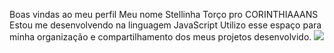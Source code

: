 Boas vindas ao meu perfil 
Meu nome Stellinha 
Torço pro CORINTHIAAANS
Estou me desenvolvendo na linguagem JavaScript
Utilizo esse espaço para minha organização e compartilhamento dos meus projetos desenvolvido.
![]([link](https://www.google.com/url?sa=i&url=https%3A%2F%2Fwww.uol.com.br%2Fsplash%2Fnoticias%2F2021%2F03%2F01%2Fwill-smith-politica-eua.htm&psig=AOvVaw0tpR49bFvptkqa-cxAgYMx&ust=1716557318501000&source=images&cd=vfe&opi=89978449&ved=0CBIQjRxqFwoTCPj8i73wo4YDFQAAAAAdAAAAABAJ))
